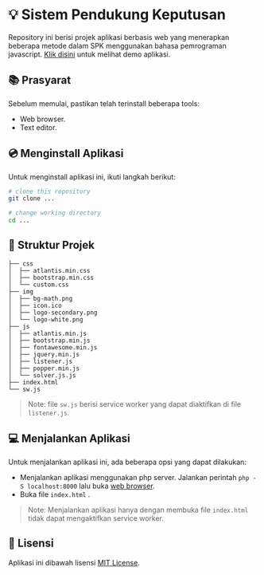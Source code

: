 # :bulb: Sistem Pendukung Keputusan

Repository ini berisi projek aplikasi berbasis web yang menerapkan beberapa metode dalam SPK menggunakan bahasa pemrograman javascript. [Klik disini](...) untuk melihat demo aplikasi.

## :books: Prasyarat

Sebelum memulai, pastikan telah terinstall beberapa tools:
* Web browser.
* Text editor.

## :cd: Menginstall Aplikasi

Untuk menginstall aplikasi ini, ikuti langkah berikut:

```sh
# clone this repository
git clone ...

# change working directory
cd ...
```

## :open_file_folder: Struktur Projek

```text
├── css
│  ├── atlantis.min.css
│  ├── bootstrap.min.css
│  └── custom.css
├── img
│  ├── bg-math.png
│  ├── icon.ico
│  ├── logo-secondary.png
│  └── logo-white.png
├── js
│  ├── atlantis.min.js
│  ├── bootstrap.min.js
│  ├── fontawesome.min.js
│  ├── jquery.min.js
│  ├── listener.js
│  ├── popper.min.js
│  └── solver.js.js
├── index.html
└── sw.js
```

>Note: file `sw.js` berisi service worker yang dapat diaktifkan di file `listener.js`.

## :computer: Menjalankan Aplikasi

Untuk menjalankan aplikasi ini, ada beberapa opsi yang dapat dilakukan:
* Menjalankan aplikasi menggunakan php server. Jalankan perintah `php -S localhost:8000` lalu buka [web browser](http://localhost:8000).
* Buka file `index.html` .
>Note: Menjalankan aplikasi hanya dengan membuka file `index.html` tidak dapat mengaktifkan service worker.

## :loudspeaker: Lisensi

Aplikasi ini dibawah lisensi [MIT License](...).
